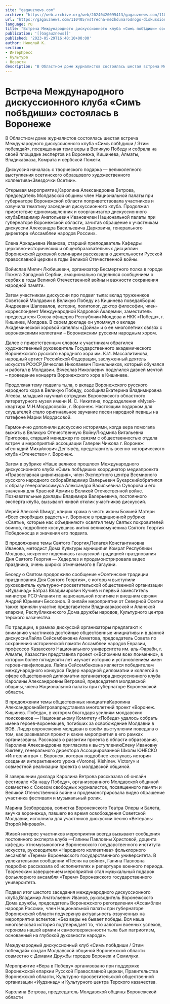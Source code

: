 ```yaml
---
site: "gagauznews.com"
archive: "https://web.archive.org/web/20240420095413/gagauznews.com/110405/vstrecha-mezhdunarodnogo-diskussionnogo-kluba-sim-pob-dishi-sostoyalas-v-voronezhe.html"
url: "https://gagauznews.com/110405/vstrecha-mezhdunarodnogo-diskussionnogo-kluba-sim-pob-dishi-sostoyalas-v-voronezhe.html"
language: ru
title: "Встреча Международного дискуссионного клуба «Симъ побѣдиши» состоялась в Воронеже"
publication: '[[Gagauznews]]'
published: '2023-05-29T16:40:10+00:00'
author: Николай К.
section:
- ИнтерПресс
- Культура
- Новости
description: "В Областном доме журналистов состоялась шестая встреча Международного дискуссионного клуба «Симъ побѣдиши / Этим побеждай», посвященная теме веры в Великую Победу и собрала на своей площадке экспертов из Воронежа, Кишинева, Алматы, Владикавказа, Комрата и сербской Пожеги. Дискуссия началась с творческого подарка — великолепного выступления осетинского образцового художественного коллектива «Звездочки Осетии». Открывая мероприятие, Каролина Александровна Ветрова, председатель Молдавской общины член Национальной палаты при губернаторе Воронежской области поприветствовала участников и озвучила тематику заседания дискуссионного клуба. Продолжил приветствие единомышленник и соорганизатор дискуссионного клуба Владимир Анатольевич Иванов член Национальной палаты при губернаторе Воронежской области, зачитав обращение к участникам дискуссии Александра Васильевича Дарковича, генерального директора […]"
---
```


# Встреча Международного дискуссионного клуба «Симъ побѣдиши» состоялась в Воронеже

В Областном доме журналистов состоялась шестая встреча Международного дискуссионного клуба «Симъ побѣдиши / Этим побеждай», посвященная теме веры в Великую Победу и собрала на своей площадке экспертов из Воронежа, Кишинева, Алматы, Владикавказа, Комрата и сербской Пожеги.

Дискуссия началась с творческого подарка — великолепного выступления осетинского образцового художественного коллектива«Звездочки Осетии».

Открывая мероприятие,Каролина Александровна Ветрова, председатель Молдавской общины член Национальной палаты при губернаторе Воронежской области поприветствовала участников и озвучила тематику заседания дискуссионного клуба. Продолжил приветствие единомышленник и соорганизатор дискуссионного клубаВладимир Анатольевич Ивановчлен Национальной палаты при губернаторе Воронежской области, зачитав обращение к участникам дискуссии Александра Васильевича Дарковича, генерального директора «Ассамблеи народов России».

Елена Аркадьевна Иванова, старший преподаватель Кафедры церковно-исторических и общеобразовательных дисциплин Воронежской духовной семинарии рассказала о деятельности Русской православной церкви в годы Великой Отечественной войны.

Войислав Милич Любишевич, организатор Бесмертного полка в городе Пожега Западной Сербии, эмоционально поделился сообщением о сербах в годы Великой Отечественной войны и важности сохранения народной памяти.

Затем участникам дискуссии про подвиг тыла: вклад тружеников Советской Молдавии в Великую Победу из Кишинева поведалБорис Андреевич Шаповалов, историк, политолог, доктор философии, член-корреспондент Международной Кадровой Академии, заместитель председателя Союза офицеров Республики Молдова и НКК «Победа», г. Кишинев, Молдова. В своем докладе он упомянул о вкладе Академической хоровой капеллы «Дойна» и о ее многолетних связях с воронежскими коллегами – Воронежским русским народным хором.

Далее с приветственным словом к участникам обратился художественный руководитель Государственного академического Воронежского русского народного хора им. К.И. Массалитинова, народный артист Российской Федерации, заслуженный деятель искусств РСФСР,Вячеслав Николаевич Помельников, который обучался и работал в Молдавии. Вячеслав Николаевич поделился давней мечтой – проведение концерта Воронежского хора в Кишиневе.

Продолжая тему подвига тыла, о вкладе Воронежского русского народного хора в Великую Победу, сообщилаЕкатерина Владимировна Агеева, младший научный сотрудник Воронежского областного литературного музея имени И. С. Никитина, подразделения «Музей-квартира М.Н.Мордасовой», г. Воронеж. Настоящим подарком для слушателей стало оригинальное звучание песен народной певицы на патефоне Марии Мордасовой.

Гармонично дополнили дискуссию историями, когда вера помогала выжить в Великую Отечественную ВойнуЛюдмила Витальевна Григорова, старший менеджер по связям с общественностью отдела встреч и мероприятий ассоциации Галереи Чижова г. Воронеж иГеннадий Михайлович Дегтярёв, представитель военно-исторического клуба «Отечество» г. Воронеж.

Затем в рубрике «Наше великое прошлое» Международного дискуссионного клуба «Симъ побѣдиши» координатор медиапроекта «Православная цивилизация», член Экспертного центра Всемирного русского народного собораВладимир Валерьевич Букарскийобратился к образу генералиссимуса Александра Васильевича Суворова и его значения для Красной Армии в Великой Отечественной войне. Познавательные доклады Владимира Валерьевича, постоянного эксперта клуба, вызывают живой отклик участников дискуссий.

Иерей Алексей Шмидт, клирик храма в честь иконы Божией Матери «Всех скорбящих радость» г. Воронеж в традиционной рубрике «Святые, которые нас объединяют» освятил тему Святых покровителей воинов, подробнее коснувшись жития великомученика Святого Георгия Победоносца и значения его подвига.

В продолжение темы Святого Георгия,Пелагея Константиновна Иванова, методист Дома Культуры муниципия Комрат Республики Молдова, искренне поделилась гагаузской традицией празднования Дня Святого Георгия — Хедерлез и продемонстрировала видео праздника, очень широко отмечаемого в Гагаузии.

Беседу о Святом продолжило сообщение «Осетинские традиции празднования Дня Святого Георгия», с которым выступили руководитель культурно-просветительской общественной организации «Иудзинад» Батраз Владимирович Кучиев и первый заместитель министра РСО-Алания по национальной политике и внешним связям Андрей Юрьевич Бессонов. В онлайн мероприятии от Северной Осетии также приняли участие представители Владикавказской и Аланской епархии, Республиканского Дома дружбы народов, Культурного центра терского казачества.

По традиции, в рамках дискуссий организаторы предлагают к вниманию участников достойные общественные инициативы и в данной дискуссииЛайла Сейсембековна Ахметова, председатель Совета по сохранению исторической памяти Ассамблеи народов Евразии, профессор Казахского Национального университета им. аль-Фараби, г. Алматы, Казахстан представила проект ««Вспомним всех поименно», в котором более пятидесяти лет изучает историю и установлением имен героев-панфиловцев. Лайла Сейсембековна является победителем международного конкурса Лидер народной дипломатии и коллегой в сфере общественной дипломатии организатора дискуссионного клуба Каролины Александровны Ветровой, председателя молдавской общины, члена Национальной палаты при губернаторе Воронежской области.

В продолжении темы общественных инициативКаролина АлександровнаВетровапредставила многолетний проект «Воронеж. Кишинев. Победа», в котором благодаря усилиям молдавских поисковиков — Национальному Комитету «Победа» удалось собрать имена героев-воронежцев, погибших за освобождение Молдавии в ВОВ. Лидер воронежских молдаван в своём выступлении поведала о том, как развивался проект и какие мероприятия в его рамках организованы. Рассказав о развитии проекта в области образования, Каролина Александровна пригласила к выступлениюЕлену Ивановну Киктеву, генерального директора Ассоциированной Школы ЮНЕСКО «Интерлингва» г. Воронеж, которая подробнее коснулась истории создания интерактивного урока «Voronej. Kishinev. Victory» и совместной реализации проекта с молдавской общиной.

В завершении доклада Каролина Ветрова рассказала об онлайн фестивале «За нашу Победу», организованного Молдавской общиной совместно с Союзом свободных журналистов, посвященного памяти и Великой Отечественной войне и продемонстрировала видео обращение участника фестиваля и музыкальный ролик.

Марина Безбородова, солистка Воронежского Театра Оперы и Балета, внучка воронежца, павшего во время освобождения Советской Молдавии, исполнила для участников дискуссии песню «Ветераны Второй Мировой».

Живой интерес участников мероприятия всегда вызывают сообщения постоянного эксперта клуба —Галины Павловны Христовой, доцента кафедры этномузыкологии Воронежского государственного института искусств, руководителя «Народного коллектива» фольклорного ансамбля «Терем» Воронежского государственного университета. В увлекательном сообщении «Песня на войне», Галина Павловна подробно рассказала об исполнителях и репертуаре военного периода. Творческим завершением мероприятия стал музыкальный подарок фольклорного ансамбля «Терем» Воронежского государственного университета.

Подвел итог шестого заседания международного дискуссионного клуба,Владимир Анатольевич Иванов, руководитель Воронежского Дома дружбы, председатель Воронежского реготделения «Ассамблеи народов России», член Национальной палаты при губернаторе Воронежской области подчеркнув актуальность озвученных на мероприятии аспектов: «Без веры не бывает победы. Вся наша многовековая история подтверждает то, что залогом военных успехов, героизма нашей армии и самоотверженности тыла был патриотизм, основанный на глубокой духовности народа».

Международный дискуссионный клуб «Симъ побѣдиши / Этим побеждай» создан Молдавской общиной Воронежской области совместно с Домами Дружбы городов Воронеж и Семилуки.

Мероприятие «Вера в Победу» организовано при поддержке Воронежской епархии Русской Православной церкви, Правительства Воронежской области, Культурно-просветительской общественной организации «Иудзинад» и Культурного центра Терского казачества.

Каролина Ветрова, председатель Молдавской общины Воронежской области